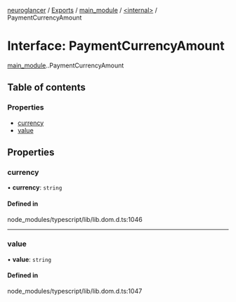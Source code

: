 [neuroglancer](../README.md) / [Exports](../modules.md) / [main\_module](../modules/main_module.md) / [<internal\>](../modules/main_module._internal_.md) / PaymentCurrencyAmount

# Interface: PaymentCurrencyAmount

[main_module](../modules/main_module.md).[<internal>](../modules/main_module._internal_.md).PaymentCurrencyAmount

## Table of contents

### Properties

- [currency](main_module._internal_.PaymentCurrencyAmount.md#currency)
- [value](main_module._internal_.PaymentCurrencyAmount.md#value)

## Properties

### currency

• **currency**: `string`

#### Defined in

node_modules/typescript/lib/lib.dom.d.ts:1046

___

### value

• **value**: `string`

#### Defined in

node_modules/typescript/lib/lib.dom.d.ts:1047

